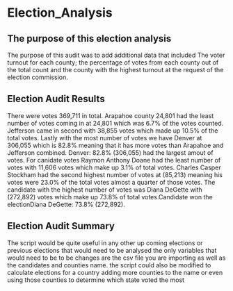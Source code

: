 # Election_Analysis

## The purpose of this election analysis 

The purpose of this audit was to add additional data that included The voter turnout for each county; the percentage of votes from each county out of the total count and the county with the highest turnout at the request of the election commission.

## Election Audit Results
There were votes 369,711 in total. Arapahoe county 24,801 had the least number of votes coming in at 24,801 which was 6.7% of the votes counted. Jefferson came in second with 38,855 votes which made up 10.5% of the total votes. Lastly with the most number of votes we have Denver at 306,055 which is 82.8% meaning that it has more votes than Arapahoe and Jefferson combined. Denver: 82.8% (306,055) had the largest amout of votes. For canidate votes Raymon Anthony Doane had the least number of votes with 11,606 votes which make up 3.1% of total votes. Charles Casper Stockham had the second highest number of votes at (85,213) meaning his votes were 23.0% of the total votes almost a quarter of those votes. The candidate with the highest number of votes was Diana DeGette with (272,892) votes which make up 73.8% of total votes.Candidate won the electionDiana DeGette: 73.8% (272,892).

##	Election Audit Summary
The script would be quite useful in any other up coming elections or previous elections that would need to be analysed the only variables that would need to be to be changes are the csv file you are importing as well as the candidates and counties name. the script could also be modified to calculate elections for a country adding more counties to the name or even using those counties to determine which state voted the most 
